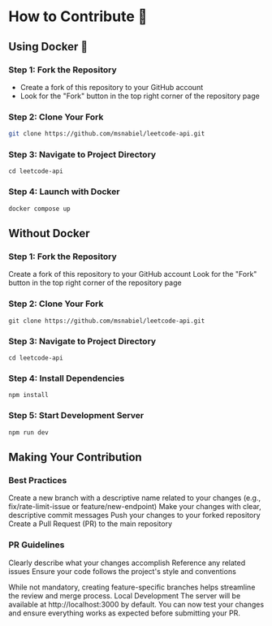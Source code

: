 # How to Contribute 🤔

## Using Docker 🐳

### Step 1: Fork the Repository
- Create a fork of this repository to your GitHub account
- Look for the "Fork" button in the top right corner of the repository page

### Step 2: Clone Your Fork
```bash
git clone https://github.com/msnabiel/leetcode-api.git
```
### Step 3: Navigate to Project Directory
```
cd leetcode-api
```
### Step 4: Launch with Docker
```
docker compose up
```
## Without Docker
### Step 1: Fork the Repository

Create a fork of this repository to your GitHub account
Look for the "Fork" button in the top right corner of the repository page

### Step 2: Clone Your Fork
```
git clone https://github.com/msnabiel/leetcode-api.git
```
### Step 3: Navigate to Project Directory
```
cd leetcode-api
```
### Step 4: Install Dependencies
```
npm install
```
### Step 5: Start Development Server
```
npm run dev
```
## Making Your Contribution
### Best Practices

Create a new branch with a descriptive name related to your changes (e.g., fix/rate-limit-issue or feature/new-endpoint)
Make your changes with clear, descriptive commit messages
Push your changes to your forked repository
Create a Pull Request (PR) to the main repository

### PR Guidelines

Clearly describe what your changes accomplish
Reference any related issues
Ensure your code follows the project's style and conventions

While not mandatory, creating feature-specific branches helps streamline the review and merge process.
Local Development
The server will be available at http://localhost:3000 by default. You can now test your changes and ensure everything works as expected before submitting your PR.